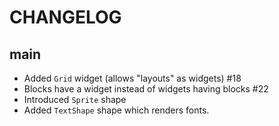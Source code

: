 CHANGELOG
=========

## main

- Added `Grid` widget (allows "layouts" as widgets) #18
- Blocks have a widget instead of widgets having blocks #22
- Introduced `Sprite` shape
- Added `TextShape` shape which renders fonts.
